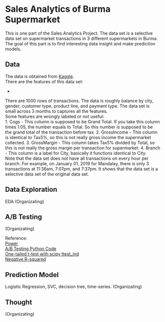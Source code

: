 # Sales Analytics of Burma Supermarket

This is one part of the Sales Analytics Project. The data set is a selective data set on supermarket transactions in 3 different supermarkets in Burma. The goal of this part is to find interesting data insight and make prediction models.

## Data

The data is obtained from <a href="https://www.kaggle.com/aungpyaeap/supermarket-sales">Kaggle</a>.
<br>
There are the features of this data set:
<ul>
	<li></li>
</ul>
There are 1000 rows of transactions. The data is roughly balance by city, gender, customer type, product line, and payment type. The data set is small across 3 months to captures all the features.
<br>
Some features are wrongly labeled or not useful:
<br>
1. Cogs - This column is supposed to be Grand Total. If you take this column times 1.05, the number equals to Total. So this number is supposed to be the grand total of the transaction before tax.
2. GrossIncome - This column is identical to Tax5%, so this is not really gross income the supermarket collected. 
3. GrossMargin - This column takes Tax5% divided by Total, so this is not really the gross margin per transaction for supermarket. 
4. Branch - This column is a label for City, basically it functions identical to City.
<br>
Note that the data set does not have all transactions on every hour per branch. For example, on January 01, 2019 for Mandalay, there is only 3 transactions at 11:36am, 7:07pm, and 7:37pm. It shows that the data set is a selective data set of the original data set.

## Data Exploration

EDA (Organizating)

## A/B Testing

(Organizating)

Reference:
<br>
<a href="https://towardsdatascience.com/understanding-power-analysis-in-ab-testing-14808e8a1554">Power</a>
<br>
<a href="https://medium.com/@henryfeng/handy-functions-for-a-b-testing-in-python-f6fdff892a90">A/B Testing Python Code</a>
<br>
<a href="https://stackoverflow.com/questions/15984221/how-to-perform-two-sample-one-tailed-t-test-with-numpy-scipy">One-tailed t-test with scipy ttest_ind</a>
<br>
<a href="https://stats.stackexchange.com/questions/12900/when-is-r-squared-negative">Negative R-squared</a>


## Prediction Model

Logistic Regression, SVC, decision tree, time-series. (Organizating)

## Thought

(Organizating)